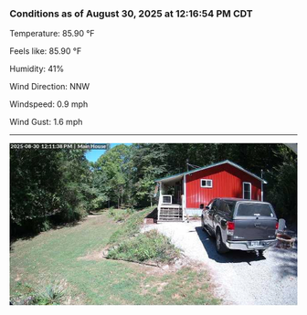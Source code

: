 ### Conditions as of August 30, 2025 at 12:16:54 PM CDT 

Temperature: 85.90 &deg;F

Feels like: 85.90 &deg;F

Humidity: 41%

Wind Direction: NNW

Windspeed: 0.9 mph

Wind Gust: 1.6 mph

---

<img src="./images/latest.jpeg"/>


